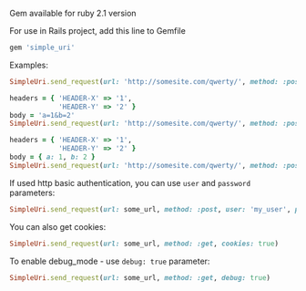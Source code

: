 Gem available for ruby 2.1 version

For use in Rails project, add this line to Gemfile
```ruby
gem 'simple_uri'
```

Examples:

```ruby
SimpleUri.send_request(url: 'http://somesite.com/qwerty/', method: :post)
```

```ruby
headers = { 'HEADER-X' => '1',
            'HEADER-Y' => '2' }
body = 'a=1&b=2'
SimpleUri.send_request(url: 'http://somesite.com/qwerty/', method: :post, req_body: body, req_headers: headers)
```

```ruby
headers = { 'HEADER-X' => '1',
            'HEADER-Y' => '2' }
body = { a: 1, b: 2 }
SimpleUri.send_request(url: 'http://somesite.com/qwerty/', method: :post, req_body: body, req_headers: headers)
```


If used http basic authentication, you can use `user` and `password` parameters:
```ruby
SimpleUri.send_request(url: some_url, method: :post, user: 'my_user', password: 'my_password')
```

You can also get cookies:
```ruby
SimpleUri.send_request(url: some_url, method: :get, cookies: true)
```

To enable debug_mode - use `debug: true` parameter:
```ruby
SimpleUri.send_request(url: some_url, method: :get, debug: true)
```
